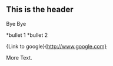 ## This is the header

Bye Bye

*bullet 1
*bullet 2

{Link to google}{http://www.google.com}

More Text.